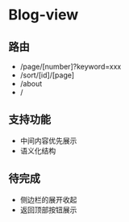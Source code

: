 # Blog-view

## 路由

- /page/[number]?keyword=xxx
- /sort/[id]/[page]
- /about
- /

## 支持功能

- 中间内容优先展示
- 语义化结构

## 待完成

- 侧边栏的展开收起
- 返回顶部按钮展示
